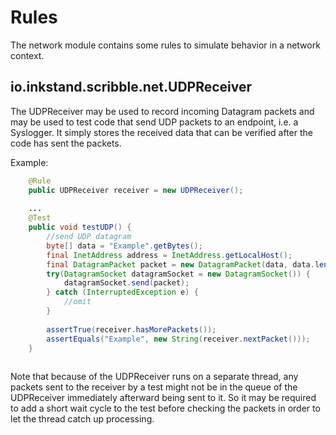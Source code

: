 Rules
=====

The network module contains some rules to simulate behavior in a network context.


io.inkstand.scribble.net.UDPReceiver
------------------------------------

The UDPReceiver may be used to record incoming Datagram packets and may be used to test code that send UDP packets
to an endpoint, i.e. a Syslogger. It simply stores the received data that can be verified after the code has sent
the packets.

Example:

```java
    @Rule
    public UDPReceiver receiver = new UDPReceiver();
    
    ...
    @Test
    public void testUDP() {
        //send UDP datagram
        byte[] data = "Example".getBytes();
        final InetAddress address = InetAddress.getLocalHost();
        final DatagramPacket packet = new DatagramPacket(data, data.length, address, subject.getServerPort());
        try(DatagramSocket datagramSocket = new DatagramSocket()) {
            datagramSocket.send(packet);
        } catch (InterruptedException e) {
            //omit
        }
                
        assertTrue(receiver.hasMorePackets());
        assertEquals("Example", new String(receiver.nextPacket()));
    }
    
```

Note that because of the UDPReceiver runs on a separate thread, any packets sent to the receiver by a test might not be 
in the queue of the UDPReceiver immediately afterward being sent to it. So it may be required to add a short wait
cycle to the test before checking the packets in order to let the thread catch up processing.
